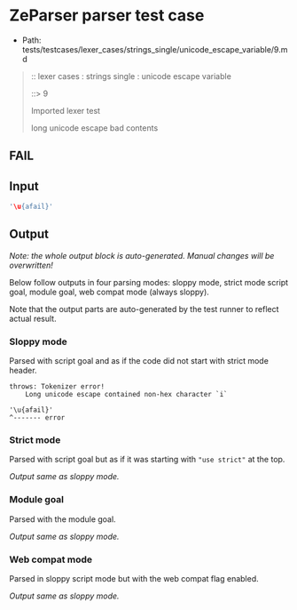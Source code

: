 # ZeParser parser test case

- Path: tests/testcases/lexer_cases/strings_single/unicode_escape_variable/9.md

> :: lexer cases : strings single : unicode escape variable
>
> ::> 9
>
> Imported lexer test
>
> long unicode escape bad contents

## FAIL

## Input

`````js
'\u{afail}'
`````

## Output

_Note: the whole output block is auto-generated. Manual changes will be overwritten!_

Below follow outputs in four parsing modes: sloppy mode, strict mode script goal, module goal, web compat mode (always sloppy).

Note that the output parts are auto-generated by the test runner to reflect actual result.

### Sloppy mode

Parsed with script goal and as if the code did not start with strict mode header.

`````
throws: Tokenizer error!
    Long unicode escape contained non-hex character `i`

'\u{afail}'
^------- error
`````

### Strict mode

Parsed with script goal but as if it was starting with `"use strict"` at the top.

_Output same as sloppy mode._

### Module goal

Parsed with the module goal.

_Output same as sloppy mode._

### Web compat mode

Parsed in sloppy script mode but with the web compat flag enabled.

_Output same as sloppy mode._
